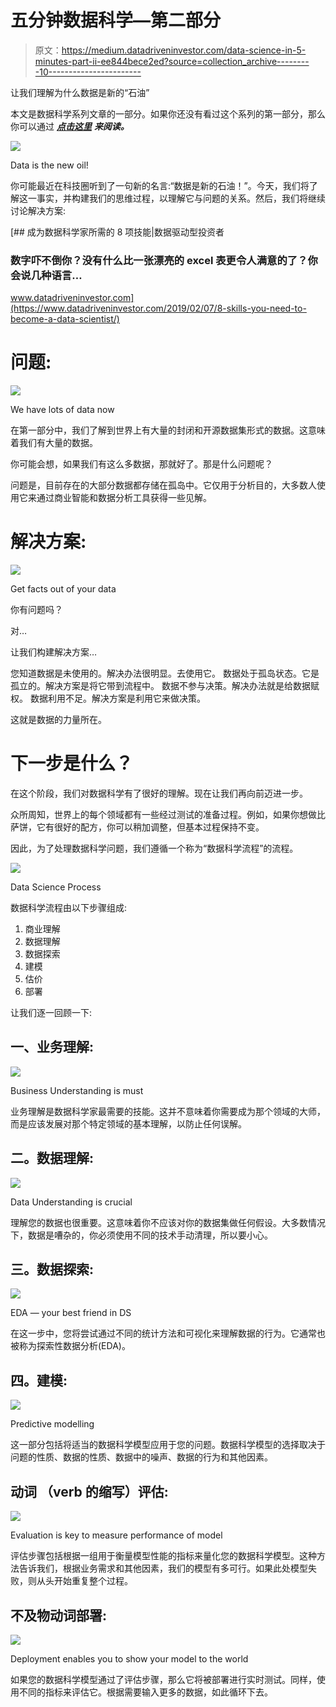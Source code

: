 # 五分钟数据科学—第二部分

> 原文：<https://medium.datadriveninvestor.com/data-science-in-5-minutes-part-ii-ee844bece2ed?source=collection_archive---------10----------------------->

让我们理解为什么数据是新的“石油”

本文是数据科学系列文章的一部分。如果你还没有看过这个系列的第一部分，那么你可以通过 [***点击这里***](https://medium.com/datadriveninvestor/data-science-in-5-minutes-part-1-d170f94aa881?source=friends_link&sk=b9500b12885e6bcbe817bfd691e4b05a) ***来阅读。***

![](img/7c50c7348577b876efbff95501296646.png)

Data is the new oil!

你可能最近在科技圈听到了一句新的名言:“数据是新的石油！”。今天，我们将了解这一事实，并构建我们的思维过程，以理解它与问题的关系。然后，我们将继续讨论解决方案:

[](https://www.datadriveninvestor.com/2019/02/07/8-skills-you-need-to-become-a-data-scientist/) [## 成为数据科学家所需的 8 项技能|数据驱动型投资者

### 数字吓不倒你？没有什么比一张漂亮的 excel 表更令人满意的了？你会说几种语言…

www.datadriveninvestor.com](https://www.datadriveninvestor.com/2019/02/07/8-skills-you-need-to-become-a-data-scientist/) 

# 问题:

![](img/f1a99a652bf0cc0e420dae87128a5431.png)

We have lots of data now

在第一部分中，我们了解到世界上有大量的封闭和开源数据集形式的数据。这意味着我们有大量的数据。

你可能会想，如果我们有这么多数据，那就好了。那是什么问题呢？

问题是，目前存在的大部分数据都存储在孤岛中。它仅用于分析目的，大多数人使用它来通过商业智能和数据分析工具获得一些见解。

# 解决方案:

![](img/9c67f5049cd77a07be205be2b4e2864b.png)

Get facts out of your data

你有问题吗？

对…

让我们构建解决方案…

您知道数据是未使用的。解决办法很明显。去使用它。
数据处于孤岛状态。它是孤立的。解决方案是将它带到流程中。
数据不参与决策。解决办法就是给数据赋权。
数据利用不足。解决方案是利用它来做决策。

这就是数据的力量所在。

# 下一步是什么？

在这个阶段，我们对数据科学有了很好的理解。现在让我们再向前迈进一步。

众所周知，世界上的每个领域都有一些经过测试的准备过程。例如，如果你想做比萨饼，它有很好的配方，你可以稍加调整，但基本过程保持不变。

因此，为了处理数据科学问题，我们遵循一个称为“数据科学流程”的流程。

![](img/74b350dfc63d7139af34c9364175edf3.png)

Data Science Process

数据科学流程由以下步骤组成:

1.  商业理解
2.  数据理解
3.  数据探索
4.  建模
5.  估价
6.  部署

让我们逐一回顾一下:

## 一、业务理解:

![](img/b2e0bdacc0ec9d2bc14fb39e2c5f9572.png)

Business Understanding is must

业务理解是数据科学家最需要的技能。这并不意味着你需要成为那个领域的大师，而是应该发展对那个特定领域的基本理解，以防止任何误解。

## 二。数据理解:

![](img/8a01f0e9e761014042c337738ccde454.png)

Data Understanding is crucial

理解您的数据也很重要。这意味着你不应该对你的数据集做任何假设。大多数情况下，数据是嘈杂的，你必须使用不同的技术手动清理，所以要小心。

## 三。数据探索:

![](img/baf606d91c095e4ff2b0791cd010297e.png)

EDA — your best friend in DS

在这一步中，您将尝试通过不同的统计方法和可视化来理解数据的行为。它通常也被称为探索性数据分析(EDA)。

## 四。建模:

![](img/5473fd69bb839acd4472582dfe9d6d79.png)

Predictive modelling

这一部分包括将适当的数据科学模型应用于您的问题。数据科学模型的选择取决于问题的性质、数据的性质、数据中的噪声、数据的行为和其他因素。

## 动词 （verb 的缩写）评估:

![](img/1461df77101bf897ddcd66a571b9a76e.png)

Evaluation is key to measure performance of model

评估步骤包括根据一组用于衡量模型性能的指标来量化您的数据科学模型。这种方法告诉我们，根据业务需求和其他因素，我们的模型有多可行。如果此处模型失败，则从头开始重复整个过程。

## 不及物动词部署:

![](img/c772c483bc883295a9bc464228e2b9dc.png)

Deployment enables you to show your model to the world

如果您的数据科学模型通过了评估步骤，那么它将被部署进行实时测试。同样，使用不同的指标来评估它。根据需要输入更多的数据，如此循环下去。